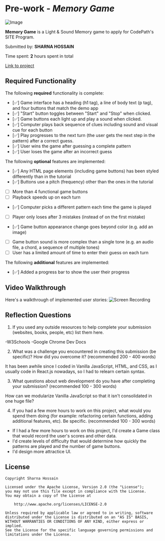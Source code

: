 # Pre-work - _Memory Game_

![Image](http://g.recordit.co/GtwP7SwDGQ.gif)

**Memory Game** is a Light & Sound Memory game to apply for CodePath's SITE Program.

Submitted by: **SHARNA HOSSAIN**

Time spent: **2** hours spent in total

[Link to project](https://glitch.com/edit/#!/shossain-workday-prework)

## Required Functionality

The following **required** functionality is complete:

- [✅] Game interface has a heading (h1 tag), a line of body text (p tag), and four buttons that match the demo app
- [✅] "Start" button toggles between "Start" and "Stop" when clicked.
- [✅] Game buttons each light up and play a sound when clicked.
- [✅] Computer plays back sequence of clues including sound and visual cue for each button
- [✅] Play progresses to the next turn (the user gets the next step in the pattern) after a correct guess.
- [✅] User wins the game after guessing a complete pattern
- [✅] User loses the game after an incorrect guess

The following **optional** features are implemented:

- [✅] Any HTML page elements (including game buttons) has been styled differently than in the tutorial
- [✅] Buttons use a pitch (frequency) other than the ones in the tutorial
- [ ] More than 4 functional game buttons
- [ ] Playback speeds up on each turn
- [✅] Computer picks a different pattern each time the game is played
- [ ] Player only loses after 3 mistakes (instead of on the first mistake)
- [✅] Game button appearance change goes beyond color (e.g. add an image)
- [ ] Game button sound is more complex than a single tone (e.g. an audio file, a chord, a sequence of multiple tones)
- [ ] User has a limited amount of time to enter their guess on each turn

The following **additional** features are implemented:

- [✅] Added a progress bar to show the user their progress

## Video Walkthrough

Here's a walkthrough of implemented user stories:
![Screen Recording](https://recordit.co/GtwP7SwDGQ)

## Reflection Questions

1. If you used any outside resources to help complete your submission (websites, books, people, etc) list them here.

-W3Schools
-Google Chrome Dev Docs

2. What was a challenge you encountered in creating this submission (be specific)? How did you overcome it? (recommended 200 - 400 words)

It has been awhile since I coded in Vanilla JavaScript, HTML, and CSS, as I usually
code in React.js nowadays, so I had to relearn certain syntax.

3. What questions about web development do you have after completing your submission? (recommended 100 - 300 words)

How can we modularize Vanilla JavaScript so that it isn't consolidated in one huge file?

4. If you had a few more hours to work on this project, what would you spend them doing (for example: refactoring certain functions, adding additional features, etc). Be specific. (recommended 100 - 300 words)

- If I had a few more hours to work on this project, I'd create a Game class that would record the user's scores and other data.
- I'd create levels of difficulty that would determine how quickly the patterns are played and the number of game buttons.
- I'd design more attractice UI.

## License

    Copyright Sharna Hossain

    Licensed under the Apache License, Version 2.0 (the "License");
    you may not use this file except in compliance with the License.
    You may obtain a copy of the License at

        http://www.apache.org/licenses/LICENSE-2.0

    Unless required by applicable law or agreed to in writing, software
    distributed under the License is distributed on an "AS IS" BASIS,
    WITHOUT WARRANTIES OR CONDITIONS OF ANY KIND, either express or implied.
    See the License for the specific language governing permissions and
    limitations under the License.
